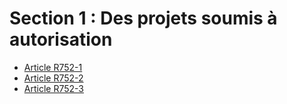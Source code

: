 # Section 1 : Des projets soumis à autorisation

- [Article R752-1](article-r752-1.md)
- [Article R752-2](article-r752-2.md)
- [Article R752-3](article-r752-3.md)
